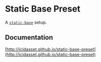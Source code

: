 # Static Base Preset

A [`static-base`](https://github.com/icidasset/static-base) setup.



## Documentation

[http://icidasset.github.io/static-base-preset](http://icidasset.github.io/static-base-preset)
